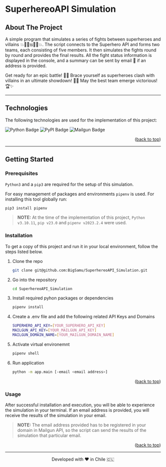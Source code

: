 <a name="back-to-top"></a>

# SuperhereoAPI Simulation

<!-- *********************************************************************** -->
<!-- I) ABOUT THE PROJECT -->
<!-- *********************************************************************** -->

## About The Project

A simple program that simulates a series of fights between superheroes and villains 💥🦸‍♂️🆚🦹‍♀️💥. The script connects to the Superhero API and forms two teams, each consisting of five members. It then simulates the fights round by round and provides the final results. All the fight status information is displayed in the console, and a summary can be sent by email 📧 if an address is provided.

Get ready for an epic battle! 🥊🔥 Brace yourself as superheroes clash with villains in an ultimate showdown! 💪💥 May the best team emerge victorious! 🏆✨

---

<!-- *********************************************************************** -->
<!-- II) TECHNOLOGIES -->
<!-- *********************************************************************** -->

## Technologies

The following technologies are used for the implementation of this project:

![Python Badge](https://img.shields.io/badge/Python-3776AB?logo=python&logoColor=fff&style=for-the-badge)
![PyPI Badge](https://img.shields.io/badge/PyPI-3775A9?logo=pypi&logoColor=fff&style=for-the-badge)
![Mailgun Badge](https://img.shields.io/badge/Mailgun-F06B66?logo=mailgun&logoColor=fff&style=for-the-badge)

<p align="right">(<a href="#back-to-top">back to top</a>)</p>

---

<!-- *********************************************************************** -->
<!-- III) GETTING STARTED -->
<!-- *********************************************************************** -->

## Getting Started

<!-- ----------------------------------------------------------------------- -->
<!-- 3.1) Prerequisites -->
<!-- ----------------------------------------------------------------------- -->

### Prerequisites

`Python3` and a `pip3` are required for the setup of this simulation.

For easy management of packages and environments `pipenv` is used. For installing this tool globally run:

```sh
pip3 install pipenv
```

> **NOTE:** At the time of the implementation of this project, `Python v3.10.11`, `pip v23.0` and `pipenv v2023.2.4` were used.

<!-- 3.2) Installation -->
<!-- ----------------------------------------------------------------------- -->

### Installation

To get a copy of this project and run it in your local environment, follow the steps listed below.

1. Clone the repo
   ```sh
   git clone git@github.com:BigSamu/SuperhereoAPI_Simulation.git
   ```
2. Go into the repository
   ```sh
   cd SuperhereoAPI_Simulation
   ```
3. Install required pyhon packages or dependencies
   ```sh
   pipenv install
   ```
4. Create a .env file and add the following related API Keys and Domains

   ```sh
   SUPERHERO_API_KEY=[YOUR_SUPERHERO_API_KEY]
   MAILGUN_API_KEY=[YOUR_MAILGUN_API_KEY]
   MAILGUN_DOMAIN_NAME=[YOUR_MAILGUN_DOMAIN_NAME]
   ```
5. Activate virtual environemnt
   ```sh
   pipenv shell
   ```

6. Run application
   ```sh
   python -m app.main [-email <email address>]
   ```

<p align="right">(<a href="#back-to-top">back to top</a>)</p>

<!-- ----------------------------------------------------------------------- -->
<!-- 3.3) Usage -->
<!-- ----------------------------------------------------------------------- -->

### Usage

After successful installation and execution, you will be able to experience the simulation in your terminal. If an email address is provided, you will receive the results of the simulation in your email.

> **NOTE:** The email address provided has to be registered in your domain in Mailgun API, so the script can send the results of the simulation that particular email.

<p align="right">(<a href="#back-to-top">back to top</a>)</p>

---

<!-- *********************************************************************** -->
<!-- VIII) FOOTER -->
<!-- *********************************************************************** -->

<p align="center">
Developed with ❤️ in Chile 🇨🇱
</p>
